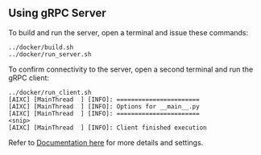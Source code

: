 ## Using gRPC Server
To build and run the server, open a terminal and issue these commands:
```
../docker/build.sh
../docker/run_server.sh
```

To confirm connectivity to the server, open a second terminal and run the gRPC client:
```
../docker/run_client.sh
[AIXC] [MainThread  ] [INFO]: =======================
[AIXC] [MainThread  ] [INFO]: Options for __main__.py
[AIXC] [MainThread  ] [INFO]: =======================
<snip>
[AIXC] [MainThread  ] [INFO]: Client finished execution
```

Refer to [Documentation here](../README.md#running-the-edge-ai-extension-module) for more details and settings.
